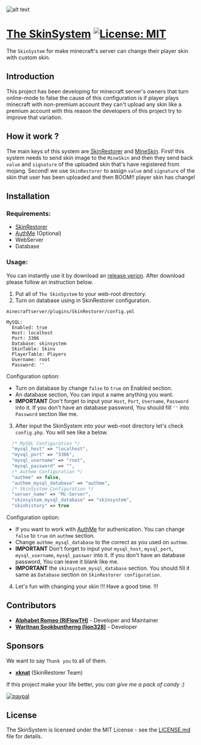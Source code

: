![alt text](https://i.imgur.com/pjuawRU.jpg "banner")
# [The SkinSystem](https://github.com/riflowth/SkinSystem) [![License: MIT](https://img.shields.io/badge/License-MIT-green.svg)](https://opensource.org/licenses/MIT)
The `SkinSystem` for make minecraft's server can change their player skin with custom skin.

## Introduction
This project has been developing for minecraft server's owners that turn online-mode to false the cause of this configuration is if player plays minecraft with non-premium account they can't upload any skin like a premium account with this reason the developers of this project try to improve that variation.

## How it work ?
The main keys of this system are [SkinRestorer](https://www.spigotmc.org/resources/skinsrestorer.2124/) and [MineSkin](https://mineskin.org/). First! this system needs to send skin image to the `MineSkin` and then they send back `value` and `signature` of the uploaded skin that's have registered from mojang. Second! we use `SkinRestorer` to assign `value` and `signature` of the skin that user has been uploaded and then BOOM!! player skin has change!

## Installation
### Requirements:
- [SkinRestorer](https://www.spigotmc.org/resources/skinsrestorer.2124/)
- [AuthMe](https://www.spigotmc.org/resources/authmereloaded.6269/) (Optional)
- WebServer
- Database

### Usage:
You can instantly use it by download an [release verion](https://github.com/riflowth/SkinSystem/releases). After download please follow an instruction below.

1. Put all of `The SkinSystem` to your web-root directory. 
2. Turn on database using in SkinRestorer configuration.
```
minecraftserver/plugins/SkinRestorer/config.yml
```
```YML
MySQL:
  Enabled: true
  Host: localhost
  Port: 3306
  Database: skinsystem
  SkinTable: Skins
  PlayerTable: Players
  Username: root
  Password: ''
```
Configuration option:
* Turn on database by change `false` to `true` on Enabled section.
* An database section, You can input a name anything you want.
* **IMPORTANT** Don't forget to input your `Host`, `Port`, `Username`, `Password` into it. If you don't have an database password, You should fill `''` into `Password` section like me.
3. After input the SkinSystem into your web-root directory let's check `config.php`. You will see like a below.
```PHP
  /* MySQL Configuration */
  "mysql_host" => "localhost",
  "mysql_port" => "3306",
  "mysql_username" => "root",
  "mysql_password" => "",
  /* Authme Configuration */
  "authme" => false,
  "authme_mysql_database" => "authme",
  /* SkinSystem Configuration */
  "server_name" => "Mc-Server",
  "skinsystem_mysql_database" => "skinsystem",
  "skinhistory" => true
```
Configuration option:
* If you want to work with [AuthMe](https://www.spigotmc.org/resources/authmereloaded.6269/) for authenication. You can change `false` to `true` on `authme` section.
* Change `authme_mysql_database` to the correct as you used on `authme`.
* **IMPORTANT** Don't forget to input your `mysql_host`, `mysql_port`, `mysql_username`, `mysql_passwor` into it. If you don't have an database password, You can leave it blank like me.
* **IMPORTANT** the `skinsystem_mysql_database` section. You should fill it same as `Database` section on `SkinRestorer configuration`.
4. Let's fun with changing your skin !!! Have a good time. !!!

## Contributors
- **[Alphabet Romeo (RiFlowTH)](https://www.facebook.com/alphabet.romeo.90)** - Developer and Maintainer
- **[Waritnan Sookbuntherng (lion328)](https://github.com/lion328)** - Developer

## Sponsors
We want to say `Thank you` to all of them.

- **[xknat](https://github.com/xknat)** (SkinRestorer Team)

If this project make your life better, *you can give me a pack of candy :)* 

[![paypal](https://www.paypalobjects.com/en_US/i/btn/btn_donateCC_LG.gif)](https://www.paypal.me/wheprakhone)

## License
The SkinSystem is licensed under the MIT License - see the [LICENSE.md](https://github.com/riflowth/SkinSystem/blob/master/LICENSE) file for details.
